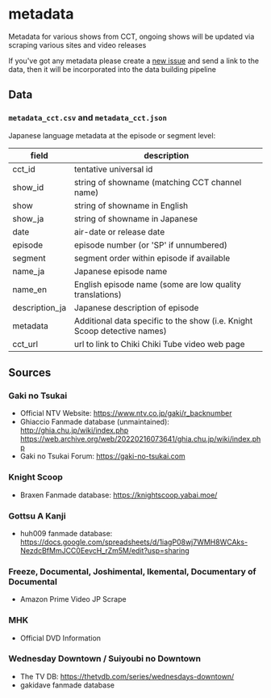 # metadata

Metadata for various shows from CCT, ongoing shows will be updated via scraping various sites and video releases

If you've got any metadata please create a [new issue](https://github.com/chikichikitube/metadata/issues/new/choose) and send a link to the data, then it will be incorporated into the data building pipeline

## Data

### `metadata_cct.csv` and `metadata_cct.json`
Japanese language metadata at the episode or segment level:

| field | description |
| ----- | ----------- |
| cct_id | tentative universal id |
| show_id | string of showname (matching CCT channel name) |
| show | string of showname in English |
| show_ja | string of showname in Japanese |
| date | air-date or release date |
| episode | episode number (or 'SP' if unnumbered) |
| segment | segment order within episode if available |
| name_ja |  Japanese episode name |
| name_en |  English episode name (some are low quality translations) |
| description_ja | Japanese description of episode |
| metadata | Additional data specific to the show (i.e. Knight Scoop detective names) |
| cct_url | url to link to Chiki Chiki Tube video web page |

## Sources

### Gaki no Tsukai
- Official NTV Website: https://www.ntv.co.jp/gaki/r_backnumber
- Ghiaccio Fanmade database (unmaintained): http://ghia.chu.jp/wiki/index.php https://web.archive.org/web/20220216073641/ghia.chu.jp/wiki/index.php
- Gaki no Tsukai Forum: https://gaki-no-tsukai.com

### Knight Scoop
- Braxen Fanmade database: https://knightscoop.yabai.moe/

### Gottsu A Kanji
- huh009 fanmade database: https://docs.google.com/spreadsheets/d/1iagP08wj7WMH8WCAks-NezdcBfMmJCC0EevcH_rZm5M/edit?usp=sharing

### Freeze, Documental, Joshimental, Ikemental, Documentary of Documental
- Amazon Prime Video JP Scrape

### MHK
- Official DVD Information

### Wednesday Downtown / Suiyoubi no Downtown
- The TV DB: https://thetvdb.com/series/wednesdays-downtown/
- gakidave fanmade database
